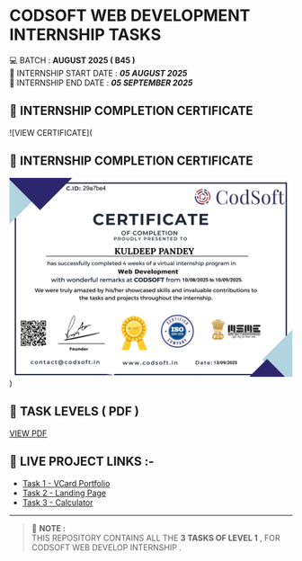 # CODSOFT WEB DEVELOPMENT INTERNSHIP TASKS  


💻 BATCH : **AUGUST 2025 ( B45 )**  
📅 INTERNSHIP START DATE : ***05 AUGUST 2025***  
📅 INTERNSHIP END DATE : ***05 SEPTEMBER 2025***


## 📸 INTERNSHIP COMPLETION CERTIFICATE
![VIEW CERTIFICATE](
## 📸 INTERNSHIP COMPLETION CERTIFICATE
![VIEW CERTIFICATE](https://raw.githubusercontent.com/kuldeep4491/CODSOFT-WEB-DEVELOPMENT-INTERNSHIP-TASKS/main/TASK%202%20-%20LANDING%20PAGE/src/assets/certificate.jpg
))


## 📄 TASK LEVELS ( PDF )
[VIEW PDF](https://drive.google.com/file/d/1lFuM9S83TO85kGVywErYpCISmf_kW3Q9/view?usp=drive_link)


## 🚀 LIVE PROJECT LINKS :-
- [Task 1 - VCard Portfolio](https://urr-kuldeep2.netlify.app/)
- [Task 2 - Landing Page](https://codsofttask2landingpage.netlify.app/)
- [Task 3 - Calculator](https://codsofttask3calculator.netlify.app/)

---

> 📝 **NOTE :**  
> THIS REPOSITORY CONTAINS ALL THE **3 TASKS OF LEVEL 1**  , FOR CODSOFT WEB DEVELOP INTERNSHIP .
